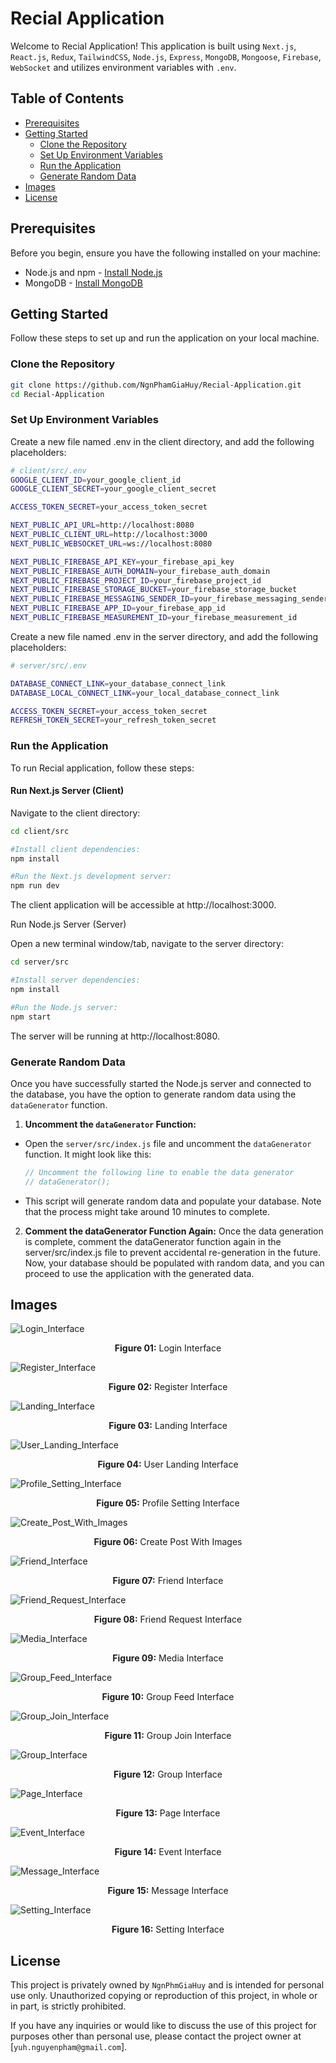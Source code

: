 # Recial Application

Welcome to Recial Application! This application is built using `Next.js`, `React.js`, `Redux`, `TailwindCSS`, `Node.js`, `Express`, `MongoDB`, `Mongoose`, `Firebase`, `WebSocket` and utilizes environment variables with `.env`.

## Table of Contents

- [Prerequisites](#prerequisites)
- [Getting Started](#getting-started)
    - [Clone the Repository](#clone-the-repository)
    - [Set Up Environment Variables](#set-up-environment-variables)
    - [Run the Application](#run-the-application)
    - [Generate Random Data](#generate-random-data)
- [Images](#images)
- [License](#license)

## Prerequisites

Before you begin, ensure you have the following installed on your machine:

- Node.js and npm - [Install Node.js](https://nodejs.org/)
- MongoDB - [Install MongoDB](https://www.mongodb.com/try/download/community)

## Getting Started

Follow these steps to set up and run the application on your local machine.

### Clone the Repository

```bash
git clone https://github.com/NgnPhamGiaHuy/Recial-Application.git
cd Recial-Application
```

### Set Up Environment Variables

Create a new file named .env in the client directory, and add the following placeholders:

```bash
# client/src/.env
GOOGLE_CLIENT_ID=your_google_client_id
GOOGLE_CLIENT_SECRET=your_google_client_secret

ACCESS_TOKEN_SECRET=your_access_token_secret

NEXT_PUBLIC_API_URL=http://localhost:8080
NEXT_PUBLIC_CLIENT_URL=http://localhost:3000
NEXT_PUBLIC_WEBSOCKET_URL=ws://localhost:8080

NEXT_PUBLIC_FIREBASE_API_KEY=your_firebase_api_key
NEXT_PUBLIC_FIREBASE_AUTH_DOMAIN=your_firebase_auth_domain
NEXT_PUBLIC_FIREBASE_PROJECT_ID=your_firebase_project_id
NEXT_PUBLIC_FIREBASE_STORAGE_BUCKET=your_firebase_storage_bucket
NEXT_PUBLIC_FIREBASE_MESSAGING_SENDER_ID=your_firebase_messaging_sender_id
NEXT_PUBLIC_FIREBASE_APP_ID=your_firebase_app_id
NEXT_PUBLIC_FIREBASE_MEASUREMENT_ID=your_firebase_measurement_id
```

Create a new file named .env in the server directory, and add the following placeholders:
```bash
# server/src/.env

DATABASE_CONNECT_LINK=your_database_connect_link
DATABASE_LOCAL_CONNECT_LINK=your_local_database_connect_link

ACCESS_TOKEN_SECRET=your_access_token_secret
REFRESH_TOKEN_SECRET=your_refresh_token_secret
```

### Run the Application

To run Recial application, follow these steps:

#### Run Next.js Server (Client)

Navigate to the client directory:

```bash
cd client/src

#Install client dependencies:
npm install

#Run the Next.js development server:
npm run dev
```

The client application will be accessible at http://localhost:3000.

Run Node.js Server (Server)

Open a new terminal window/tab, navigate to the server directory:

```bash
cd server/src

#Install server dependencies:
npm install

#Run the Node.js server:
npm start
```

The server will be running at http://localhost:8080.

### Generate Random Data

Once you have successfully started the Node.js server and connected to the database, you have the option to generate random data using the `dataGenerator` function.

1. **Uncomment the `dataGenerator` Function:**

* Open the `server/src/index.js` file and uncomment the `dataGenerator` function. It might look like this:

   ```javascript
   // Uncomment the following line to enable the data generator
   // dataGenerator();
* This script will generate random data and populate your database. Note that the process might take around 10 minutes to complete.

2. **Comment the dataGenerator Function Again:**
Once the data generation is complete, comment the dataGenerator function again in the server/src/index.js file to prevent accidental re-generation in the future. Now, your database should be populated with random data, and you can proceed to use the application with the generated data.

## Images
![Login_Interface](https://github.com/NgnPhamGiaHuy/Recial-Application/assets/84061230/a46f0f30-dc25-4399-aa17-9f37b1cfdc17)
<p align="center"><b>Figure 01:</b> Login Interface</p>

![Register_Interface](https://github.com/NgnPhamGiaHuy/Recial-Application/assets/84061230/43acd1d5-e478-416f-a1a4-9939babac001)
<p align="center"><b>Figure 02:</b> Register Interface</p>

![Landing_Interface](https://github.com/NgnPhamGiaHuy/Recial-Application/assets/84061230/ee41d239-d876-4fff-a07a-4c7b07b16c6c)
<p align="center"><b>Figure 03:</b> Landing Interface</p>

![User_Landing_Interface](https://github.com/NgnPhamGiaHuy/Recial-Application/assets/84061230/5cfb103a-19f0-43d0-917f-2458e5e97109)
<p align="center"><b>Figure 04:</b> User Landing Interface</p>

![Profile_Setting_Interface](https://github.com/NgnPhamGiaHuy/Recial-Application/assets/84061230/66431085-53e2-4e8c-bd19-a5ef6971c7c2)
<p align="center"><b>Figure 05:</b> Profile Setting Interface</p>

![Create_Post_With_Images](https://github.com/NgnPhamGiaHuy/Recial-Application/assets/84061230/5ed81a32-7d77-4b45-a247-16bf9897b6f7)
<p align="center"><b>Figure 06:</b> Create Post With Images</p>

![Friend_Interface](https://github.com/NgnPhamGiaHuy/Recial-Application/assets/84061230/dd7d0603-3cf4-43a2-a8d1-951d045692fa)
<p align="center"><b>Figure 07:</b> Friend Interface</p>

![Friend_Request_Interface](https://github.com/NgnPhamGiaHuy/Recial-Application/assets/84061230/94615be9-bcd1-414b-9d84-d5a20c943dc1)
<p align="center"><b>Figure 08:</b> Friend Request Interface</p>

![Media_Interface](https://github.com/NgnPhamGiaHuy/Recial-Application/assets/84061230/4382b5ea-1ae4-4c81-9825-e50c2b67f259)
<p align="center"><b>Figure 09:</b> Media Interface</p>

![Group_Feed_Interface](https://github.com/NgnPhamGiaHuy/Recial-Application/assets/84061230/4fa33277-4202-46c8-a1fd-f7a8b181679e)
<p align="center"><b>Figure 10:</b> Group Feed Interface</p>

![Group_Join_Interface](https://github.com/NgnPhamGiaHuy/Recial-Application/assets/84061230/5137dc2e-d45e-40a7-87ec-658782bd3d5e)
<p align="center"><b>Figure 11:</b> Group Join Interface</p>

![Group_Interface](https://github.com/NgnPhamGiaHuy/Recial-Application/assets/84061230/5da8a5d7-97bb-42ef-87f8-ea134540e2a4)
<p align="center"><b>Figure 12:</b> Group Interface</p>

![Page_Interface](https://github.com/NgnPhamGiaHuy/Recial-Application/assets/84061230/c38c6cdd-644c-41d4-972d-be0f8a24ae6f)
<p align="center"><b>Figure 13:</b> Page Interface</p>

![Event_Interface](https://github.com/NgnPhamGiaHuy/Recial-Application/assets/84061230/904f4c4b-b4b3-42e3-9161-bee22ec6f73e)
<p align="center"><b>Figure 14:</b> Event Interface</p>

![Message_Interface](https://github.com/NgnPhamGiaHuy/Recial-Application/assets/84061230/e34ee458-575f-45bd-9f0f-cb141b53b63a)
<p align="center"><b>Figure 15:</b> Message Interface</p>

![Setting_Interface](https://github.com/NgnPhamGiaHuy/Recial-Application/assets/84061230/10fdfb6c-b432-4c23-be12-5639b2f8339b)
<p align="center"><b>Figure 16:</b> Setting Interface</p>

## License

This project is privately owned by `NgnPhmGiaHuy` and is intended for personal use only. Unauthorized copying or reproduction of this project, in whole or in part, is strictly prohibited.

If you have any inquiries or would like to discuss the use of this project for purposes other than personal use, please contact the project owner at [`yuh.nguyenpham@gmail.com`].
